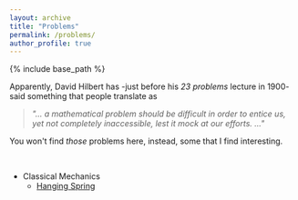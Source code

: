 ```yaml
---
layout: archive
title: "Problems"
permalink: /problems/
author_profile: true
---
```


{% include base_path %}

Apparently, David Hilbert has -just before his *23 problems* lecture in 1900- said something that people translate as
> *"... a mathematical problem should be difficult in order to entice us, yet not completely inaccessible, lest it mock at our efforts. ..."*

You won't find *those* problems here, instead, some that I find interesting.

<br>

* Classical Mechanics
    * [Hanging Spring](/problems/cm/001)